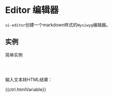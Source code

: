 
# Editor 编辑器

<p class="lead"><code>ui-editor</code>创建一个markdown样式的<code>Wysiwyg</code>编辑器。</p>


## 实例

<p class="lead">简单实例</p>
<div class="bs-example">
	<ui-editor ng-model="ctrl.htmlVariable" style="height:540px"></ui-editor> 
</div>
<ui-clipboard></ui-clipboard>
<div class="highlight">
	<pre>
		<ui-editor ng-model="ctrl.htmlVariable" style="height:540px"></ui-editor> 
	</pre>
</div>
<p>输入文本转HTML结果：</p>
<div>{{ctrl.htmlVariable}}</div>
